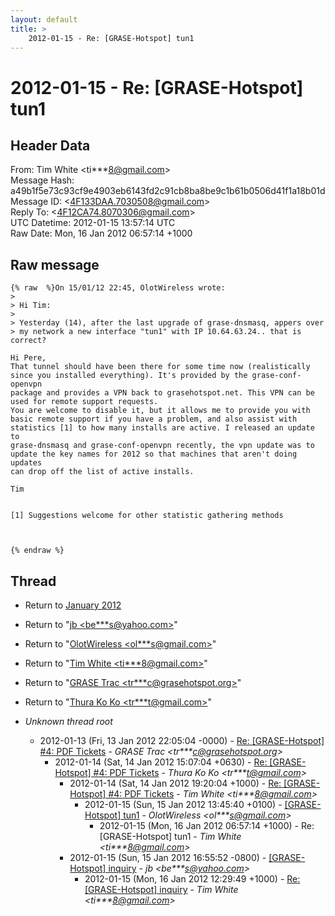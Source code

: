```yaml
---
layout: default
title: >
    2012-01-15 - Re: [GRASE-Hotspot] tun1
---
```


# 2012-01-15 - Re: [GRASE-Hotspot] tun1

## Header Data

From: Tim White \<ti***8@gmail.com\><br>
Message Hash: a49b1f5e73c93cf9e4903eb6143fd2c91cb8ba8be9c1b61b0506d41f1a18b01d<br>
Message ID: \<4F133DAA.7030508@gmail.com\><br>
Reply To: \<4F12CA74.8070306@gmail.com\><br>
UTC Datetime: 2012-01-15 13:57:14 UTC<br>
Raw Date: Mon, 16 Jan 2012 06:57:14 +1000<br>

## Raw message

```
{% raw  %}On 15/01/12 22:45, OlotWireless wrote:
>
> Hi Tim:
>
> Yesterday (14), after the last upgrade of grase-dnsmasq, appers over 
> my network a new interface "tun1" with IP 10.64.63.24.. that is correct?

Hi Pere,
That tunnel should have been there for some time now (realistically 
since you installed everything). It's provided by the grase-conf-openvpn 
package and provides a VPN back to grasehotspot.net. This VPN can be 
used for remote support requests.
You are welcome to disable it, but it allows me to provide you with 
basic remote support if you have a problem, and also assist with 
statistics [1] to how many installs are active. I released an update to 
grase-dnsmasq and grase-conf-openvpn recently, the vpn update was to 
update the key names for 2012 so that machines that aren't doing updates 
can drop off the list of active installs.

Tim


[1] Suggestions welcome for other statistic gathering methods



{% endraw %}
```

## Thread

+ Return to [January 2012](/archive/2012/01)

+ Return to "[jb <be***s<span>@</span>yahoo.com>](/authors/be___s_at_yahoo_com)"
+ Return to "[OlotWireless <ol***s<span>@</span>gmail.com>](/authors/ol___s_at_gmail_com)"
+ Return to "[Tim White <ti***8<span>@</span>gmail.com>](/authors/ti___8_at_gmail_com)"
+ Return to "[GRASE Trac <tr***c<span>@</span>grasehotspot.org>](/authors/tr___c_at_grasehotspot_org)"
+ Return to "[Thura Ko Ko <tr***t<span>@</span>gmail.com>](/authors/tr___t_at_gmail_com)"

+ _Unknown thread root_
  + 2012-01-13 (Fri, 13 Jan 2012 22:05:04 -0000) - [Re: [GRASE-Hotspot] #4: PDF Tickets](/archive/2012/01/8c4b1d2479f1846f7e651bdf69a4bdd9c6e1162ec6a3d2c7ed5ded8cb482bfcc) - _GRASE Trac \<tr***c@grasehotspot.org\>_
    + 2012-01-14 (Sat, 14 Jan 2012 15:07:04 +0630) - [Re: [GRASE-Hotspot] #4: PDF Tickets](/archive/2012/01/b95d4b6aaac9951b1ee89c020a58c46e6385d74e577bc7d2f2f87546a5a7fb62) - _Thura Ko Ko \<tr***t@gmail.com\>_
      + 2012-01-14 (Sat, 14 Jan 2012 19:20:04 +1000) - [Re: [GRASE-Hotspot] #4: PDF Tickets](/archive/2012/01/1917588113fca3cbc9e8aac572ca2e85a084217867b4a0b38dff9dffd5109709) - _Tim White \<ti***8@gmail.com\>_
        + 2012-01-15 (Sun, 15 Jan 2012 13:45:40 +0100) - [[GRASE-Hotspot] tun1](/archive/2012/01/b41ade058b4d90f1ad4a05a6d24fb45d1d22d92191617979a2d0de7c770e2137) - _OlotWireless \<ol***s@gmail.com\>_
          + 2012-01-15 (Mon, 16 Jan 2012 06:57:14 +1000) - Re: [GRASE-Hotspot] tun1 - _Tim White \<ti***8@gmail.com\>_
      + 2012-01-15 (Sun, 15 Jan 2012 16:55:52 -0800) - [[GRASE-Hotspot] inquiry](/archive/2012/01/ffd7c6a1138d5d72e498a419860583b8accc0b19f393e8967337c5e237a915f3) - _jb \<be***s@yahoo.com\>_
        + 2012-01-15 (Mon, 16 Jan 2012 12:29:49 +1000) - [Re: [GRASE-Hotspot] inquiry](/archive/2012/01/84f97e523d089a0986315356731096b61ab2aad8a92d8519c1eba66bbddbdf39) - _Tim White \<ti***8@gmail.com\>_

